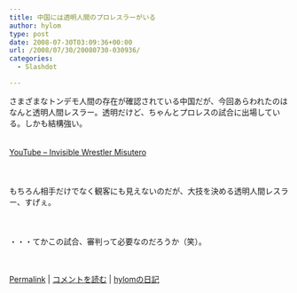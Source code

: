 ```yaml
---
title: 中国には透明人間のプロレスラーがいる
author: hylom
type: post
date: 2008-07-30T03:09:36+00:00
url: /2008/07/30/20080730-030936/
categories:
  - Slashdot

---
```

さまざまなトンデモ人間の存在が確認されている中国だが、今回あらわれたのはなんと透明人間レスラー。透明だけど、ちゃんとプロレスの試合に出場している。しかも結構強い。  
</br>   
  [YouTube &#8211; Invisible Wrestler Misutero][1] </br>  
</br>   
もちろん相手だけでなく観客にも見えないのだが、大技を決める透明人間レスラー、すげぇ。</br>  
</br>   
・・・てかこの試合、審判って必要なのだろうか（笑）。</br>  
</br> 

   [Permalink][2] |    [コメントを読む][3] |    [hylomの日記][4] 

</br>

 [1]: http://jp.youtube.com/watch?v=6K-FVM1Kgkc
 [2]: http://slashdot.jp/~hylom/journal/447644
 [3]: http://slashdot.jp/~hylom/journal/447644#acomments
 [4]: http://slashdot.jp/~hylom/journal/
